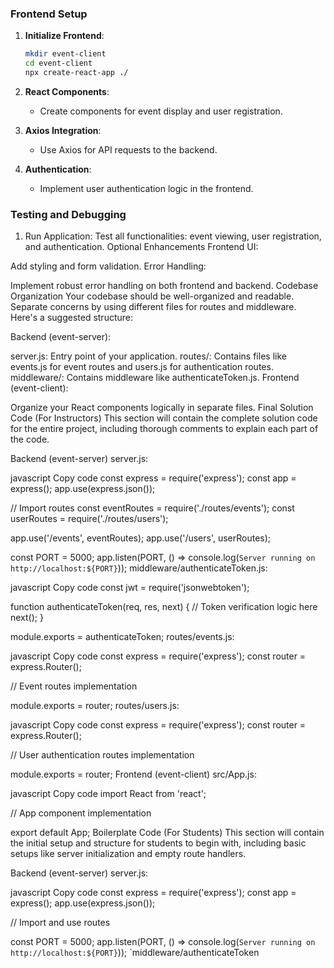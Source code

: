 ### Frontend Setup
1. **Initialize Frontend**:

    ```bash
    mkdir event-client
    cd event-client
    npx create-react-app ./
    ```

2. **React Components**:

    * Create components for event display and user registration.

3. **Axios Integration**:

    * Use Axios for API requests to the backend.

4. **Authentication**:

    * Implement user authentication logic in the frontend.

### Testing and Debugging
1. Run Application:
Test all functionalities: event viewing, user registration, and authentication.
Optional Enhancements
Frontend UI:

Add styling and form validation.
Error Handling:

Implement robust error handling on both frontend and backend.
Codebase Organization
Your codebase should be well-organized and readable. Separate concerns by using different files for routes and middleware. Here's a suggested structure:

Backend (event-server):

server.js: Entry point of your application.
routes/: Contains files like events.js for event routes and users.js for authentication routes.
middleware/: Contains middleware like authenticateToken.js.
Frontend (event-client):

Organize your React components logically in separate files.
Final Solution Code (For Instructors)
This section will contain the complete solution code for the entire project, including thorough comments to explain each part of the code.

Backend (event-server)
server.js:

javascript
Copy code
const express = require('express');
const app = express();
app.use(express.json());

// Import routes
const eventRoutes = require('./routes/events');
const userRoutes = require('./routes/users');

app.use('/events', eventRoutes);
app.use('/users', userRoutes);

const PORT = 5000;
app.listen(PORT, () => console.log(`Server running on http://localhost:${PORT}`));
middleware/authenticateToken.js:

javascript
Copy code
const jwt = require('jsonwebtoken');

function authenticateToken(req, res, next) {
    // Token verification logic here
    next();
}

module.exports = authenticateToken;
routes/events.js:

javascript
Copy code
const express = require('express');
const router = express.Router();

// Event routes implementation

module.exports = router;
routes/users.js:

javascript
Copy code
const express = require('express');
const router = express.Router();

// User authentication routes implementation

module.exports = router;
Frontend (event-client)
src/App.js:

javascript
Copy code
import React from 'react';

// App component implementation

export default App;
Boilerplate Code (For Students)
This section will contain the initial setup and structure for students to begin with, including basic setups like server initialization and empty route handlers.

Backend (event-server)
server.js:

javascript
Copy code
const express = require('express');
const app = express();
app.use(express.json());

// Import and use routes

const PORT = 5000;
app.listen(PORT, () => console.log(`Server running on http://localhost:${PORT}`));
`middleware/authenticateToken






